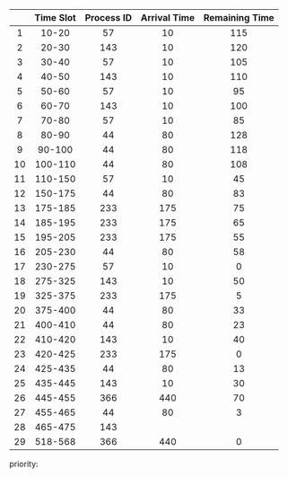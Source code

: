 |       | Time Slot | Process ID | Arrival Time | Remaining Time |
| :----: | :----: | :----: | :----: | :----: |
|   1    | 10-20  |   57   |   10   |   115  |
|   2    | 20-30  |   143  |   10   |   120  |
|   3    | 30-40  |   57   |   10   |   105  |
|   4    | 40-50  |   143  |   10   |   110  |
|   5    | 50-60  |   57   |   10   |   95   |  3
|   6    | 60-70  |   143  |   10   |   100  |  3
|   7    | 70-80  |   57   |   10   |   85   |  2 +40 
|   8    | 80-90  |   44   |   80   |   128  |
|   9    | 90-100 |   44   |   80   |   118  |
|   10   | 100-110|   44   |   80   |   108  |
|   11   | 110-150|   57   |   10   |   45   |  2 0
|   12   | 150-175|   44   |   80   |   83   |  2 +25
|   13   | 175-185|   233  |   175  |   75   |  3
|   14   | 185-195|   233  |   175  |   65   |  3
|   15   | 195-205|   233  |   175  |   55   |  2
|   16   | 205-230|   44   |   80   |   58   |  2
|   17   | 230-275|   57   |   10   |   0    |
|   18   | 275-325|   143  |   10   |   50   |
|   19   | 325-375|   233  |   175  |   5    |
|   20   | 375-400|   44   |   80   |   33   |
|   21   | 400-410|   44   |   80   |   23   |
|   22   | 410-420|   143  |   10   |   40   |
|   23   | 420-425|   233  |   175  |   0    |
|   24   | 425-435|   44   |   80   |   13   |
|   25   | 435-445|   143  |   10   |   30   |
|   26   | 445-455|   366  |   440  |   70   |
|   27   | 455-465|   44   |   80   |   3    |
|   28   | 465-475|   143  |        |        |
|   29   |518-568 |  366   |  440   |   0    |

priority:
